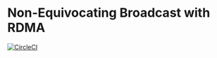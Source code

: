 # Non-Equivocating Broadcast with RDMA

[![CircleCI](https://circleci.com/gh/kristianmitk/neb-rdma.svg?style=shield&circle-token=8aee442f89261c33ece50901b09ef414a085ca9f)](https://circleci.com/gh/kristianmitk/neb-rdma)
